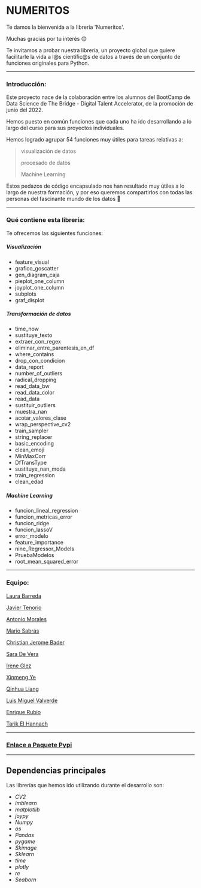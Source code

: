 # NUMERITOS

Te damos la bienvenida a la librería 'Numeritos'.

Muchas gracias por tu interés 😊

Te invitamos a probar nuestra librería, un proyecto global que quiere facilitarle la vida a l@s científic@s de datos a través de un conjunto de funciones originales para Python.


---

### Introducción:

Este proyecto nace de la colaboración entre los alumnos del BootCamp de Data Science de The Bridge - Digital Talent Accelerator, de la promoción de junio del 2022.

Hemos puesto en común funciones que cada uno ha ido desarrollando a lo largo del curso para sus proyectos individuales. 

Hemos logrado agrupar 54 funciones muy útiles para tareas relativas a:

  > visualización de datos
  >
  > procesado de datos
  >
  > Machine Learning


Estos pedazos de código encapsulado nos han resultado muy útiles a lo largo de nuestra formación, y por eso queremos compartirlos con todas las personas del fascinante mundo de los datos 🔮


---

### Qué contiene esta librería: 

Te ofrecemos las siguientes funciones:



##### Visualización

* feature_visual
* grafico_goscatter
* gen_diagram_caja
* pieplot_one_column
* joyplot_one_column
* subplots
* graf_displot


##### Transformación de datos

* time_now
* sustituye_texto
* extraer_con_regex
* eliminar_entre_parentesis_en_df
* where_contains
* drop_con_condicion
* data_report
* number_of_outliers
* radical_dropping
* read_data_bw
* read_data_color
* read_data
* sustituir_outliers
* muestra_nan
* acotar_valores_clase
* wrap_perspective_cv2
* train_sampler
* string_replacer
* basic_encoding
* clean_emoji
* MinMaxCorr
* DfTransType
* sustituye_nan_moda
* train_regression
* clean_edad


##### Machine Learning

* funcion_lineal_regression
* funcion_metricas_error
* funcion_ridge
* funcion_lassoV
* error_modelo
* feature_importance
* nine_Regressor_Models
* PruebaModelos
* root_mean_squared_error

***

### Equipo:

[Laura Barreda](https://github.com/laurabarredaagusti)

[Javier Tenorio](https://github.com/75Engel) 

[Antonio Morales](https://github.com/Toni2Morales)

[Mario Sabrás](https://github.com/Masara00)

[Christian Jerome Bader](https://github.com/jeromebader)

[Sara De Vera](saradevera)

[Irene Glez](https://github.com/irene-glez)

[Xinmeng Ye](xyaimao)

[Qinhua Liang](https://github.com/qinghua03)

[Luis Miguel Valverde](https://github.com/lumivalsa)

[Enrique Rubio](https://github.com/EnriRuRu)

[Tarik El Hannach](https://github.com/tarikelhannach)

***

### [Enlace a Paquete Pypi]()


----

## Dependencias principales


Las librerías que hemos ido utilizando durante el desarrollo son:


* *CV2*
* *imblearn*
* *matplotlib*
* *joypy*
* *Numpy*
* *os*
* *Pandas*
* *pygame*
* *Skimage*
* *Sklearn*
* *time*
* *plotly*
* *re*
* *Seaborn*


